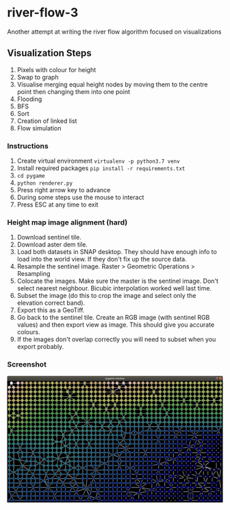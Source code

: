 # river-flow-3
Another attempt at writing the river flow algorithm focused on visualizations

## Visualization Steps

1. Pixels with colour for height
2. Swap to graph
3. Visualise merging equal height nodes by moving them to the centre point then changing them into one point
4. Flooding
5. BFS
6. Sort
7. Creation of linked list
8. Flow simulation

### Instructions

1. Create virtual environment `virtualenv -p python3.7 venv`
1. Install required packages `pip install -r requirements.txt`
1. `cd pygame`
1. `python renderer.py`
1. Press right arrow key to advance
1. During some steps use the mouse to interact
1. Press ESC at any time to exit

### Height map image alignment (hard)

1. Download sentinel tile.
1. Download aster dem tile.
1. Load both datasets in SNAP desktop. They should have enough info to load into the world view. If they don't fix up the source data.
1. Resample the sentinel image. Raster > Geometric Operations > Resampling
1. Colocate the images. Make sure the master is the sentinel image. Don't select nearest neighbour. Bicubic interpolation worked well last time.
1. Subset the image (do this to crop the image and select only the elevation correct band).
1. Export this as a GeoTiff.
1. Go back to the sentinel tile. Create an RGB image (with sentinel RGB values) and then export view as image. This should give you accurate colours.
1. If the images don't overlap correctly you will need to subset when you export probably.

### Screenshot

![Graph of links between places with different heights](doc/screenshot.png)
